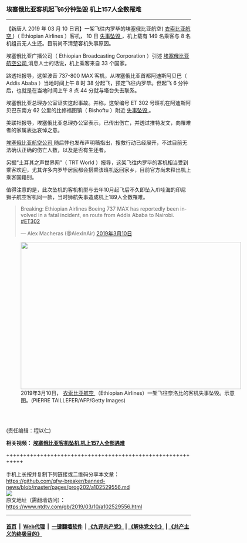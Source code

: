### 埃塞俄比亚客机起飞6分钟坠毁 机上157人全数罹难
------------------------

<div class="post_content" itemprop="articleBody">
 <p>
  【新唐人
  <span lang="EN-US">
   2019
  </span>
  年
  <span lang="EN-US">
   03
  </span>
  月
  <span lang="EN-US">
   10
  </span>
  日讯】一架飞往内罗毕的埃塞俄比亚航空(
  <a href="https://www.ntdtv.com/gb/衣索比亚航空.htm">
   衣索比亚航空
  </a>
  )（
  <span lang="EN-US">
   Ethiopian Airlines
  </span>
  ）客机，
  <span lang="EN-US">
   10
  </span>
  日
  <a href="https://www.ntdtv.com/gb/失事坠毁.htm">
   失事坠毁
  </a>
  ，机上载有
  <span lang="EN-US">
   149
  </span>
  名乘客与
  <span lang="EN-US">
   8
  </span>
  名机组员无人生还。目前尚不清楚客机失事原因。
 </p>
 <p>
  埃塞俄比亚广播公司（
  <span lang="EN-US">
   Ethiopian Broadcasting Corporation
  </span>
  ）引述
  <a href="https://www.ntdtv.com/gb/埃塞俄比亚航空公司.htm">
   埃塞俄比亚航空公司
  </a>
  消息人士的话说，机上乘客来自
  <span lang="EN-US">
   33
  </span>
  个国家。
 </p>
 <p>
  路透社报导，这架波音
  <span lang="EN-US">
   737-800 MAX
  </span>
  客机，从埃塞俄比亚首都阿迪斯阿贝巴（
  <span lang="EN-US">
   Addis Ababa
  </span>
  ）当地时间上午
  <span lang="EN-US">
   8
  </span>
  时
  <span lang="EN-US">
   38
  </span>
  分起飞，预定飞往内罗毕。但起飞
  <span lang="EN-US">
   6
  </span>
  分钟后，也就是在当地时间上午
  <span lang="EN-US">
   8
  </span>
  点
  <span lang="EN-US">
   44
  </span>
  分就与塔台失去联系。
 </p>
 <p>
  埃塞俄比亚总理办公室证实这起事故。并称，这架编号
  <span lang="EN-US">
   ET 302
  </span>
  号班机在阿迪斯阿贝巴东南方
  <span lang="EN-US">
   62
  </span>
  公里的比修福图镇（
  <span lang="EN-US">
   Bishoftu
  </span>
  ）附近
  <a href="https://www.ntdtv.com/gb/失事坠毁.htm">
   失事坠毁
  </a>
  。
 </p>
 <p>
  美联社报导，埃塞俄比亚总理办公室表示，已传出伤亡，并透过推特发文，向罹难者的家属表达哀悼之意。
 </p>
 <p>
  <a href="https://www.ntdtv.com/gb/埃塞俄比亚航空公司.htm">
   埃塞俄比亚航空公司
  </a>
  随后悖也发布声明稿指出，搜救行动已经展开，不过目前无法确认正确的伤亡人数，以及是否有生还者。
 </p>
 <p>
  另据“土耳其之声世界网”（
  <span lang="EN-US">
   TRT World
  </span>
  ）报导，这架飞往内罗毕的客机相当受到乘客欢迎，尤其许多内罗毕居民都会搭乘该班机返回家乡，目前官方尚未释出机上乘客国籍别。
 </p>
 <p>
 </p>
 <p>
 </p>
 <p>
  值得注意的是，此次坠机的客机机型与去年10月起飞后不久即坠入爪哇海的印尼狮子航空客机同一款，当时狮航失事造成机上189人全数罹难。
 </p>
 <blockquote class="twitter-tweet" data-lang="zh-tw">
  <p dir="ltr" lang="en">
   Breaking: Ethiopian Airlines Boeing 737 MAX has reportedly been involved in a fatal incident, en route from Addis Ababa to Nairobi.
   <a href="https://twitter.com/hashtag/ET302?src=hash&amp;ref_src=twsrc%5Etfw">
    #ET302
   </a>
  </p>
  <p>
   — Alex Macheras (@AlexInAir)
   <a href="https://twitter.com/AlexInAir/status/1104658131030814720?ref_src=twsrc%5Etfw">
    2019年3月10日
   </a>
  </p>
 </blockquote>
 <p>
  <script async="" charset="utf-8" src="https://platform.twitter.com/widgets.js">
  </script>
 </p>
 <figure class="wp-caption alignnone" id="attachment_102529561" style="width: 600px">
  <img alt="" class="size-medium wp-image-102529561" height="400" src="https://www.ntdtv.com/assets/uploads/2019/03/GettyImages-469854997-600x400.jpg" width="600">
   <br/><figcaption class="wp-caption-text">
    2019年3月10日，
    <a href="https://www.ntdtv.com/gb/衣索比亚航空.htm">
     衣索比亚航空
    </a>
    （Ethiopian Airlines）一架飞往奈洛比的客机失事坠毁。示意图。(PIERRE TAILLEFER/AFP/Getty Images)
   </figcaption><br/>
  </img>
 </figure><br/>
 <p>
  (责任编辑：程以仁)
 </p>
 <p>
  <strong>
   相关视频：
   <a href="https://www.ntdtv.com/b5/2019/03/10/a102529584.html">
    埃塞俄比亚客机坠机 机上157人全部遇难
   </a>
  </strong>
 </p>
 <div class="single_ad">
 </div>
</div>

+++++++++++++++++++++++++++++++++++++++++++++++++++++++++++<br/><br/>
手机上长按并复制下列链接或二维码分享本文章：<br/>
https://github.com/gfw-breaker/banned-news/blob/master/pages/prog202/a102529556.md <br/>
<a href='https://github.com/gfw-breaker/banned-news/blob/master/pages/prog202/a102529556.md'><img src='https://github.com/gfw-breaker/banned-news/blob/master/pages/prog202/a102529556.md.png'/></a> <br/>
原文地址（需翻墙访问）：https://www.ntdtv.com/gb/2019/03/10/a102529556.html


------------------------
#### [首页](https://github.com/gfw-breaker/banned-news/blob/master/README.md) &nbsp;|&nbsp; [Web代理](https://github.com/labour-camp/helloworld) &nbsp;|&nbsp; [一键翻墙软件](https://github.com/gfw-breaker/nogfw/blob/master/README.md) &nbsp;| [《九评共产党》](https://github.com/gfw-breaker/9ping.md/blob/master/README.md#九评之一评共产党是什么) | [《解体党文化》](https://github.com/gfw-breaker/jtdwh.md/blob/master/README.md) | [《共产主义的终极目的》](https://github.com/gfw-breaker/gczydzjmd.md/blob/master/README.md)

